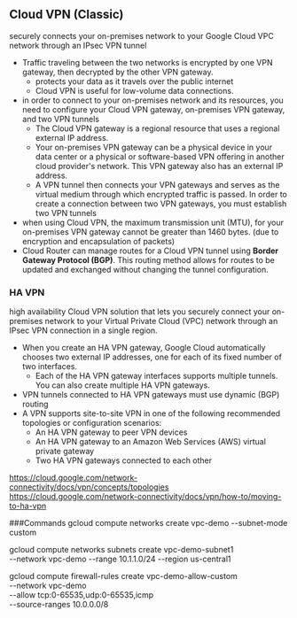## Cloud VPN (Classic)
securely connects your on-premises network to your Google Cloud VPC network through an IPsec VPN tunnel

- Traffic traveling between the two networks is encrypted by one VPN gateway, then decrypted by the other VPN gateway.
  - protects your data as it travels over the public internet
  - Cloud VPN is useful for low-volume data connections.
- in order to connect to your on-premises network and its resources, you need to configure your Cloud VPN gateway, on-premises VPN gateway, and two VPN tunnels
  - The Cloud VPN gateway is a regional resource that uses a regional external IP address.
  - Your on-premises VPN gateway can be a physical device in your data center or a physical or software-based VPN offering in another cloud provider's network. This VPN gateway also has an external IP address.
  - A VPN tunnel then connects your VPN gateways and serves as the virtual medium through which encrypted traffic is passed. In order to create a connection between two VPN gateways, you must establish two VPN tunnels
- when using Cloud VPN, the maximum transmission unit (MTU), for your on-premises VPN gateway cannot be greater than 1460 bytes. (due to encryption and encapsulation of packets)
-  Cloud Router can manage routes for a Cloud VPN tunnel using **Border Gateway Protocol (BGP)**. This routing method allows for routes to be updated and exchanged without changing the tunnel configuration.

### HA VPN
high availability Cloud VPN solution that lets you securely connect your on-premises network to your Virtual Private Cloud (VPC) network through an IPsec VPN connection in a single region.
- When you create an HA VPN gateway, Google Cloud automatically chooses two external IP addresses, one for each of its fixed number of two interfaces.
  - Each of the HA VPN gateway interfaces supports multiple tunnels. You can also create multiple HA VPN gateways.
- VPN tunnels connected to HA VPN gateways must use dynamic (BGP) routing
- A VPN supports site-to-site VPN in one of the following recommended topologies or configuration scenarios:
  - An HA VPN gateway to peer VPN devices
  - An HA VPN gateway to an Amazon Web Services (AWS) virtual private gateway
  - Two HA VPN gateways connected to each other

https://cloud.google.com/network-connectivity/docs/vpn/concepts/topologies
https://cloud.google.com/network-connectivity/docs/vpn/how-to/moving-to-ha-vpn

###Commands
gcloud compute networks create vpc-demo --subnet-mode custom

gcloud compute networks subnets create vpc-demo-subnet1 \
--network vpc-demo --range 10.1.1.0/24 --region us-central1

gcloud compute firewall-rules create vpc-demo-allow-custom \
  --network vpc-demo \
  --allow tcp:0-65535,udp:0-65535,icmp \
  --source-ranges 10.0.0.0/8
